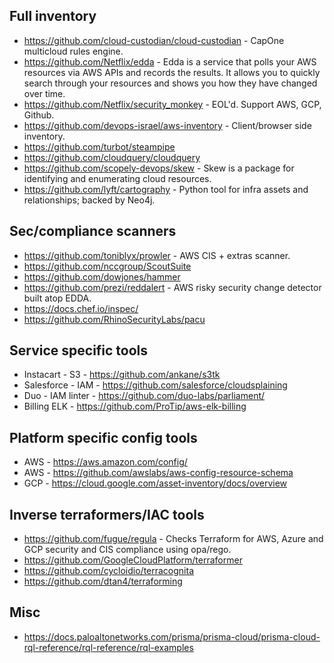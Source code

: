 ## Full inventory
*  https://github.com/cloud-custodian/cloud-custodian - CapOne multicloud rules engine.
*  https://github.com/Netflix/edda - Edda is a service that polls your AWS resources via AWS APIs and records the results. It allows you to quickly search through your resources and shows you how they have changed over time.
*  https://github.com/Netflix/security_monkey - EOL'd. Support AWS, GCP, Github.
*  https://github.com/devops-israel/aws-inventory - Client/browser side inventory.
*  https://github.com/turbot/steampipe
*  https://github.com/cloudquery/cloudquery
*  https://github.com/scopely-devops/skew - Skew is a package for identifying and enumerating cloud resources.
*  https://github.com/lyft/cartography - Python tool for infra assets and relationships; backed by Neo4j.

## Sec/compliance scanners
*  https://github.com/toniblyx/prowler - AWS CIS + extras scanner.
*  https://github.com/nccgroup/ScoutSuite
*  https://github.com/dowjones/hammer 
*  https://github.com/prezi/reddalert - AWS risky security change detector built atop EDDA.
*  https://docs.chef.io/inspec/ 
*  https://github.com/RhinoSecurityLabs/pacu 

## Service specific tools
*  Instacart - S3 - https://github.com/ankane/s3tk
*  Salesforce - IAM - https://github.com/salesforce/cloudsplaining
*  Duo - IAM linter - https://github.com/duo-labs/parliament/
*  Billing ELK - https://github.com/ProTip/aws-elk-billing

## Platform specific config tools
*  AWS - https://aws.amazon.com/config/
*  AWS - https://github.com/awslabs/aws-config-resource-schema
*  GCP - https://cloud.google.com/asset-inventory/docs/overview

## Inverse terraformers/IAC tools
*  https://github.com/fugue/regula - Checks Terraform for AWS, Azure and GCP security and CIS compliance using opa/rego.
*  https://github.com/GoogleCloudPlatform/terraformer
*  https://github.com/cycloidio/terracognita
*  https://github.com/dtan4/terraforming

## Misc
*  https://docs.paloaltonetworks.com/prisma/prisma-cloud/prisma-cloud-rql-reference/rql-reference/rql-examples

